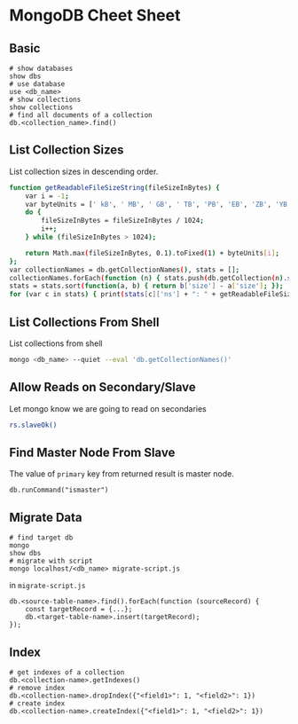 # MongoDB Cheet Sheet

## Basic

```
# show databases
show dbs
# use database
use <db_name>
# show collections
show collections
# find all documents of a collection
db.<collection_name>.find()
```

## List Collection Sizes

List collection sizes in descending order.

```bash
function getReadableFileSizeString(fileSizeInBytes) {
    var i = -1;
    var byteUnits = [' kB', ' MB', ' GB', ' TB', 'PB', 'EB', 'ZB', 'YB'];
    do {
        fileSizeInBytes = fileSizeInBytes / 1024;
        i++;
    } while (fileSizeInBytes > 1024);

    return Math.max(fileSizeInBytes, 0.1).toFixed(1) + byteUnits[i];
};
var collectionNames = db.getCollectionNames(), stats = [];
collectionNames.forEach(function (n) { stats.push(db.getCollection(n).stats()); });
stats = stats.sort(function(a, b) { return b['size'] - a['size']; });
for (var c in stats) { print(stats[c]['ns'] + ": " + getReadableFileSizeString(stats[c]['size']) + " (" + getReadableFileSizeString(stats[c]['storageSize']) + ")"); }
```

## List Collections From Shell

List collections from shell

```bash
mongo <db_name> --quiet --eval 'db.getCollectionNames()'
```

## Allow Reads on Secondary/Slave

Let mongo know we are going to read on secondaries

```bash
rs.slaveOk()
```

## Find Master Node From Slave

The value of `primary` key from returned result is master node.

```
db.runCommand("ismaster")
```

## Migrate Data

```
# find target db
mongo
show dbs
# migrate with script
mongo localhost/<db_name> migrate-script.js
```

in `migrate-script.js`

```
db.<source-table-name>.find().forEach(function (sourceRecord) {
    const targetRecord = {...};
    db.<target-table-name>.insert(targetRecord);
});
```

## Index

```
# get indexes of a collection
db.<collection-name>.getIndexes()
# remove index
db.<collection-name>.dropIndex({"<field1>": 1, "<field2>": 1})
# create index
db.<collection-name>.createIndex({"<field1>": 1, "<field2>": 1})
```
